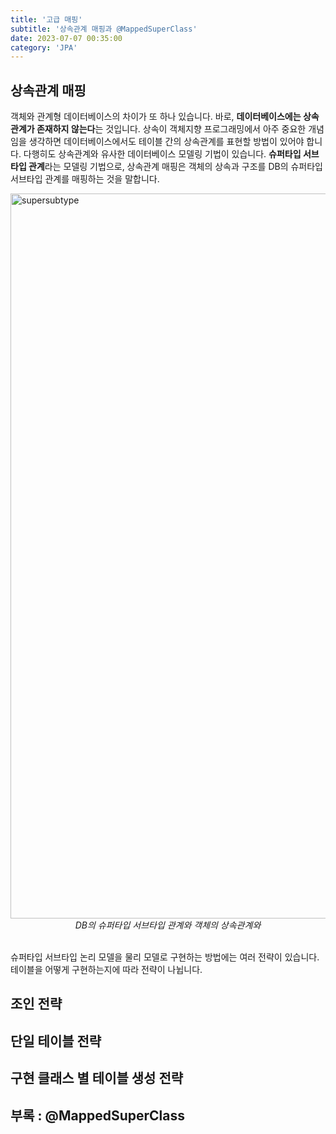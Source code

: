 ```yaml
---
title: '고급 매핑'
subtitle: '상속관계 매핑과 @MappedSuperClass'
date: 2023-07-07 00:35:00
category: 'JPA'
---
```


## 상속관계 매핑

객체와 관계형 데이터베이스의 차이가 또 하나 있습니다. 바로, **데이터베이스에는 상속관계가 존재하지 않는다**는 것입니다. 상속이 객체지향 프로그래밍에서 아주 중요한 개념임을 생각하면 데이터베이스에서도 테이블 간의 상속관계를 표현할 방법이 있어야 합니다. 다행히도 상속관계와 유사한 데이터베이스 모델링 기법이 있습니다. **슈퍼타입 서브타입 관계**라는 모델링 기법으로, 상속관계 매핑은 객체의 상속과 구조를 DB의 슈퍼타입 서브타입 관계를 매핑하는 것을 말합니다.

<img width="1160" alt="supersubtype" src="https://github.com/GDSC-SKHU/moida-backend/assets/14046092/b80d8291-ac2f-4260-9991-dd520c565e09">

<div align="center"><I>DB의 슈퍼타입 서브타입 관계와 객체의 상속관계와 </I></div>
<br>

슈퍼타입 서브타입 논리 모델을 물리 모델로 구현하는 방법에는 여러 전략이 있습니다. 테이블을 어떻게 구현하는지에 따라 전략이 나뉩니다.

## 조인 전략

## 단일 테이블 전략

## 구현 클래스 별 테이블 생성 전략

## 부록 : @MappedSuperClass
